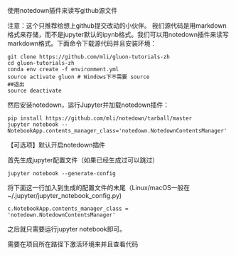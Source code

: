 使用notedown插件来读写github源文件

注意：这个只推荐给想上github提交改动的小伙伴。 我们源代码是用markdown格式来存储，而不是jupyter默认的ipynb格式。我们可以用notedown插件来读写markdown格式。下面命令下载源代码并且安装环境：

    git clone https://github.com/mli/gluon-tutorials-zh
    cd gluon-tutorials-zh
    conda env create -f environment.yml
    source activate gluon # Windows下不需要 source
    ##退出
    source deactivate

然后安装notedown，运行Jupyter并加载notedown插件：

    pip install https://github.com/mli/notedown/tarball/master
    jupyter notebook --NotebookApp.contents_manager_class='notedown.NotedownContentsManager'

【可选项】默认开启notedown插件

首先生成jupyter配置文件（如果已经生成过可以跳过）

    jupyter notebook --generate-config

将下面这一行加入到生成的配置文件的末尾（Linux/macOS一般在~/.jupyter/jupyter_notebook_config.py)

    c.NotebookApp.contents_manager_class = 'notedown.NotedownContentsManager'

之后就只需要运行jupyter notebook即可。

需要在项目所在路径下激活环境来并且查看代码

